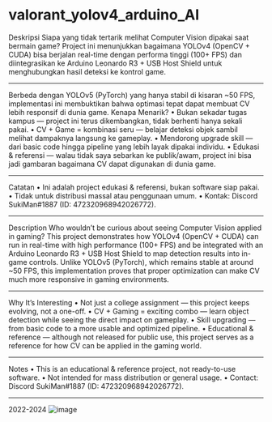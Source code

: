 # valorant_yolov4_arduino_AI

Deskripsi
Siapa yang tidak tertarik melihat Computer Vision dipakai saat bermain game?
Project ini menunjukkan bagaimana YOLOv4 (OpenCV + CUDA) bisa berjalan real-time dengan performa tinggi (100+ FPS) dan diintegrasikan ke Arduino Leonardo R3 + USB Host Shield untuk menghubungkan hasil deteksi ke kontrol game.
________________________________________
Berbeda dengan YOLOv5 (PyTorch) yang hanya stabil di kisaran ~50 FPS, implementasi ini membuktikan bahwa optimasi tepat dapat membuat CV lebih responsif di dunia game.
Kenapa Menarik?
•	Bukan sekadar tugas kampus — project ini terus dikembangkan, tidak berhenti hanya sekali pakai.
•	CV + Game = kombinasi seru — belajar deteksi objek sambil melihat dampaknya langsung ke gameplay.
•	Mendorong upgrade skill — dari basic code hingga pipeline yang lebih layak dipakai individu.
•	Edukasi & referensi — walau tidak saya sebarkan ke publik/awam, project ini bisa jadi gambaran bagaimana CV dapat digunakan di dunia game.
________________________________________
Catatan
•	Ini adalah project edukasi & referensi, bukan software siap pakai.
•	Tidak untuk distribusi massal atau penggunaan umum.
•	Kontak: Discord SukiMan#1887 (ID: 472320968942026772).
________________________________________

Description
Who wouldn’t be curious about seeing Computer Vision applied in gaming?
This project demonstrates how YOLOv4 (OpenCV + CUDA) can run in real-time with high performance (100+ FPS) and be integrated with an Arduino Leonardo R3 + USB Host Shield to map detection results into in-game controls.
Unlike YOLOv5 (PyTorch), which remains stable at around ~50 FPS, this implementation proves that proper optimization can make CV much more responsive in gaming environments.
________________________________________
Why It’s Interesting
•	Not just a college assignment — this project keeps evolving, not a one-off.
•	CV + Gaming = exciting combo — learn object detection while seeing the direct impact on gameplay.
•	Skill upgrading — from basic code to a more usable and optimized pipeline.
•	Educational & reference — although not released for public use, this project serves as a reference for how CV can be applied in the gaming world.
________________________________________
Notes
•	This is an educational & reference project, not ready-to-use software.
•	Not intended for mass distribution or general usage.
•	Contact: Discord SukiMan#1887 (ID: 472320968942026772).
________________________________________


2022-2024
![image](https://github.com/vandot5647/valorant_yolov4_arduino_AI/assets/95358566/cf470ef9-141e-49a4-901a-2064d248c004)


